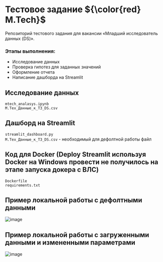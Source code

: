 # Тестовое  задание ${\color{red}  M.Tech}$
Репозиторий тестового задания для вакансии «Младший исследователь данных (DS)».

### Этапы выполнения:
- Исследование данных
- Проверка гипотез для заданных значений
- Оформление отчета
- Написание дашборда на Streamlit

## Исследование данных
`mtech_analasys.ipynb`  
`М.Тех_Данные_к_ТЗ_DS.csv`


## Дашборд на Streamlit
`streamlit_dashboard.py`  
`М.Тех_Данные_к_ТЗ_DS.csv` - необходимый для дефолтной работы файл


## Код для Docker (Deploy Streamlit используя Docker на Windows провести не получилось на этапе запуска докера с ВЛС)
`Dockerfile`  
`requirements.txt`

## Пример локальной работы с дефолтными данными
![image](https://github.com/sergalrum/m_tech_streamlit_app/assets/140008669/ff11df02-c05e-43d5-9d5f-afa9d704d4cf)

## Пример локальной работы с загруженными данными и измененными параметрами
![image](https://github.com/sergalrum/m_tech_streamlit_app/assets/140008669/a4019542-eb9d-4aaf-9dc8-a82ebe981a06)
